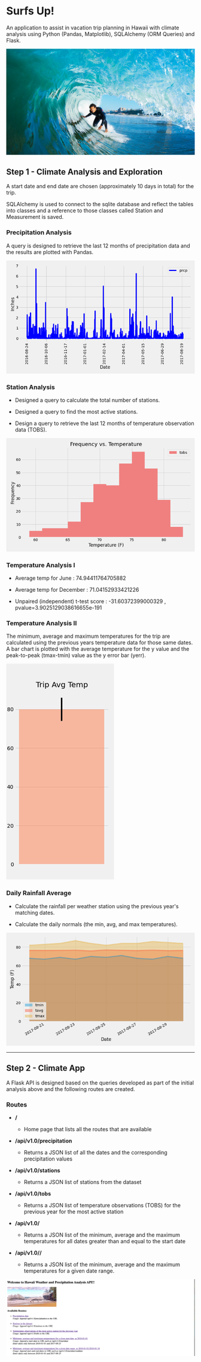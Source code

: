 # Surfs Up!


An application to assist in vacation trip planning in Hawaii with climate analysis using Python (Pandas, Matplotlib), SQLAlchemy (ORM Queries) and Flask.

![surfs-up.png](Images/surfs-up.png)

## Step 1 - Climate Analysis and Exploration

A start date and end date are chosen (approximately 10 days in total) for the trip.

SQLAlchemy is used to connect to the sqlite database and reflect the tables into classes and  a reference to those classes called Station and Measurement is saved.

### Precipitation Analysis

A query is designed to retrieve the last 12 months of precipitation data and the results are plotted with 
Pandas.

![precipitation](Output/Precipitation.png)


### Station Analysis

* Designed a query to calculate the total number of stations.

* Designed a query to find the most active stations.


* Design a query to retrieve the last 12 months of temperature observation data (TOBS).


![station-histogram](Output/temp_hist.png)


### Temperature Analysis I

* Average temp for June : 74.94411764705882

* Average temp for December : 71.04152933421226

* Unpaired (independent) t-test score : -31.60372399000329 , pvalue=3.9025129038616655e-191


### Temperature Analysis II

The minimum, average and maximum temperatures for the trip are calculated using the previous years temperature data for those same dates. A bar chart is plotted with the average temperature for the y value and the peak-to-peak (tmax-tmin) value as the y error bar (yerr).

![temperature](Output/trip_avg_temp.png)


### Daily Rainfall Average

* Calculate the rainfall per weather station using the previous year's matching dates.

* Calculate the daily normals (the min, avg, and max temperatures).

![daily-normals](Output/daily_normals.png)


- - -

## Step 2 - Climate App

A Flask API is designed based on the queries developed as part of the initial analysis above and the following routes are created.

### Routes
  * <b> / </b>  
    * Home page that lists all the routes that are available

  * <b> /api/v1.0/precipitation </b> 
    * Returns a JSON list of all the dates and the corresponding precipitation values

  * <b> /api/v1.0/stations </b> 
    * Returns a JSON list of stations from the dataset
    
  * <b> /api/v1.0/tobs </b> 
    * Returns a JSON list of temperature observations (TOBS) for the previous year for the most active station

  * <b> /api/v1.0/<start> </b> 
    * Returns a JSON list of the minimum, average and the maximum temperatures for all dates greater than and equal to the start date

  * <b> /api/v1.0/<start>/<end> </b> 
    * Returns a JSON list of the minimum, average and the maximum temperatures for a given date range.

![app image](Images/app_img.png)

